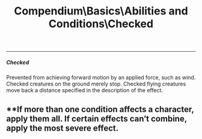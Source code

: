 ﻿---
lang: en
aliases: [Checked]
title: Compendium\Basics\Abilities and Conditions\Checked
tag: Abilities, Conditions
---

---
##### Checked

Prevented from achieving forward motion by an applied force, such as wind. Checked creatures on the ground merely stop. Checked flying creatures move back a distance specified in the description of the effect.


**If more than one condition affects a character, apply them all. If certain effects can’t combine, apply the most severe effect.
<br><br>
---
